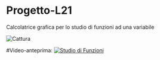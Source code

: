 # Progetto-L21
Calcolatrice grafica per lo studio di funzioni ad una variabile

![Cattura](https://user-images.githubusercontent.com/80196658/114384114-99a01a80-9b8e-11eb-9f46-ff80eaabdf83.JPG)

#Video-anteprima:
[![Studio di Funzioni](http://i3.ytimg.com/vi/km-TnhGaGvE/hqdefault.jpg)](https://www.youtube.com/watch?v=km-TnhGaGvE)
